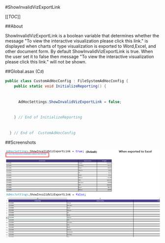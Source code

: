 #ShowInvalidVizExportLink

[[_TOC_]]

##About

ShowInvalidVizExportLink is a boolean variable that determines whether the message "To view the interactive visualization please click this link." is displayed when charts of type visualization is exported to Word,Excel, and other document form. By default ShowInvalidVizExportLink is true. When the user set it to false then message "To view the interactive visualization please click this link." will not be shown.

##Global.asax (C♯)

```csharp
public class CustomAdHocConfig : FileSystemAdHocConfig {
    public static void InitializeReporting() {

        
      AdHocSettings.ShowInvalidVizExportLink = false;
        

    } // End of InitializeReporting
   
   
  } // End of  CustomAdHocConfig
```

##Screenshots

![](/API/CodeSamples/ShowInvalidVizExportLink/ShowInvalidviz.png)